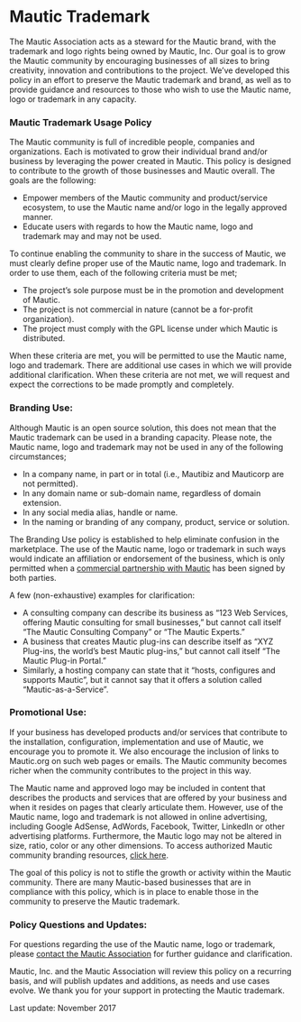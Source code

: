 # Mautic Trademark

The Mautic Association acts as a steward for the Mautic brand, with the trademark and logo rights being owned by Mautic, Inc. Our goal is to grow the Mautic community by encouraging businesses of all sizes to bring creativity, innovation and contributions to the project.  We’ve developed this policy in an effort to preserve the Mautic trademark and brand, as well as to provide guidance and resources to those who wish to use the Mautic name, logo or trademark in any capacity. 


### Mautic Trademark Usage Policy

The Mautic community is full of incredible people, companies and organizations. Each is motivated to grow their individual brand and/or business by leveraging the power created in Mautic. This policy is designed to contribute to the growth of those businesses and Mautic overall. The goals are the following:


- Empower members of the Mautic community and product/service ecosystem, to use the Mautic name and/or logo in the legally approved manner.
- Educate users with regards to how the Mautic name, logo and trademark may and may not be used.



To continue enabling the community to share in the success of Mautic, we must clearly define proper use of the Mautic name, logo and trademark. In order to use them, each of the following criteria must be met;


- The project’s sole purpose must be in the promotion and development of Mautic.
- The project is not commercial in nature (cannot be a for-profit organization).
- The project must comply with the GPL license under which Mautic is distributed.



When these criteria are met, you will be permitted to use the Mautic name, logo and trademark. There are additional use cases in which  we will provide additional clarification. When these criteria are not met, we will request and expect the corrections to be made promptly and completely.


### Branding Use:

Although Mautic is an open source solution, this does not mean that the Mautic trademark can be used in a branding capacity. Please note, the Mautic name, logo and trademark may not be used in any of the following circumstances;


- In a company name, in part or in total (i.e., Mautibiz and Mauticorp are not permitted).
- In any domain name or sub-domain name, regardless of domain extension.
- In any social media alias, handle or name.
- In the naming or branding of any company, product, service or solution.



The Branding Use policy is established to help eliminate confusion in the marketplace. The use of the Mautic name, logo or trademark in such ways would indicate an affiliation or endorsement of the business, which is only permitted when a [commercial partnership with Mautic](https://www.mautic.com/partners) has been signed by both parties.

A few (non-exhaustive) examples for clarification:


- A consulting company can describe its business as “123 Web Services, offering Mautic consulting for small businesses,” but cannot call itself “The Mautic Consulting Company” or “The Mautic Experts.” 
- A business that creates Mautic plug-ins can describe itself as “XYZ Plug-ins, the world’s best Mautic plug-ins,” but cannot call itself “The Mautic Plug-in Portal.” 
- Similarly, a hosting company can state that it “hosts, configures and supports Mautic”, but it cannot say that it offers a solution called “Mautic-as-a-Service”.




### Promotional Use:

If your business has developed products and/or services that contribute to the installation, configuration, implementation and use of Mautic, we encourage you to promote it. We also encourage the inclusion of links to Mautic.org on such web pages or emails. The Mautic community becomes richer when the community contributes to the project in this way. 
 
The Mautic name and approved logo may be included in content that describes the products and services that are offered by your business and when it resides on pages that clearly articulate them. However, use of the Mautic name, logo and trademark is not allowed in online advertising, including Google AdSense, AdWords, Facebook, Twitter, LinkedIn or other advertising platforms. Furthermore, the Mautic logo may not be altered in size, ratio, color or any other dimensions. To access authorized Mautic community branding resources, [click here](https://www.mautic.org/about/logos-and-graphics/).

The goal of this policy is not to stifle the growth or activity within the Mautic community. There are many Mautic-based businesses that are in compliance with this policy, which is in place to enable those in the community to preserve the Mautic trademark. 


### Policy Questions and Updates:

For questions regarding the use of the Mautic name, logo or trademark, please [contact the Mautic Association](mailto:trademark@mautic.org) for further guidance and clarification.

Mautic, Inc. and the Mautic Association will review this policy on a recurring basis, and will publish updates and additions, as needs and use cases evolve. We thank you for your support in protecting the Mautic trademark.

Last update: November 2017
